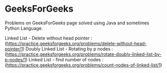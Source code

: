 # GeeksForGeeks

Problems on GeeksForGeeks page solved using Java and sometimes Python Language.

Linked List - Delete without head pointer : (https://practice.geeksforgeeks.org/problems/delete-without-head-pointer/1)
Doubly Linked List - Rotating by p nodes : (https://practice.geeksforgeeks.org/problems/rotate-doubly-linked-list-by-p-nodes/1)
Linked List - find number of nodes : (https://practice.geeksforgeeks.org/problems/count-nodes-of-linked-list/1)
